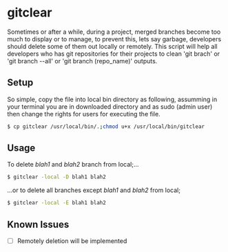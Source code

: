 gitclear
========

Sometimes or after a while, during a project, merged branches become too much to display or to manage, to prevent this, lets say garbage, developers should delete some of them out locally or remotely. This script will help all developers who has git repositories for their projects to clean 'git brach' or 'git branch --all' or 'git branch (repo_name)' outputs.

Setup
-----
So simple, copy the file into local bin directory as following, assumming in your terminal you are in downloaded directory and as sudo (admin user) then change the rights for users for executing the file.

```bash
$ cp gitclear /usr/local/bin/.;chmod u+x /usr/local/bin/gitclear
```

Usage
-----
To delete <i>blah1</i> and <i>blah2</i> branch from local;...

```bash
$ gitclear -local -D blah1 blah2
```

...or to delete all branches except <i>blah1</i> and <i>blah2</i> from local;

```bash
$ gitclear -local -E blah1 blah2
```

Known Issues
------------
- [ ] Remotely deletion will be implemented
